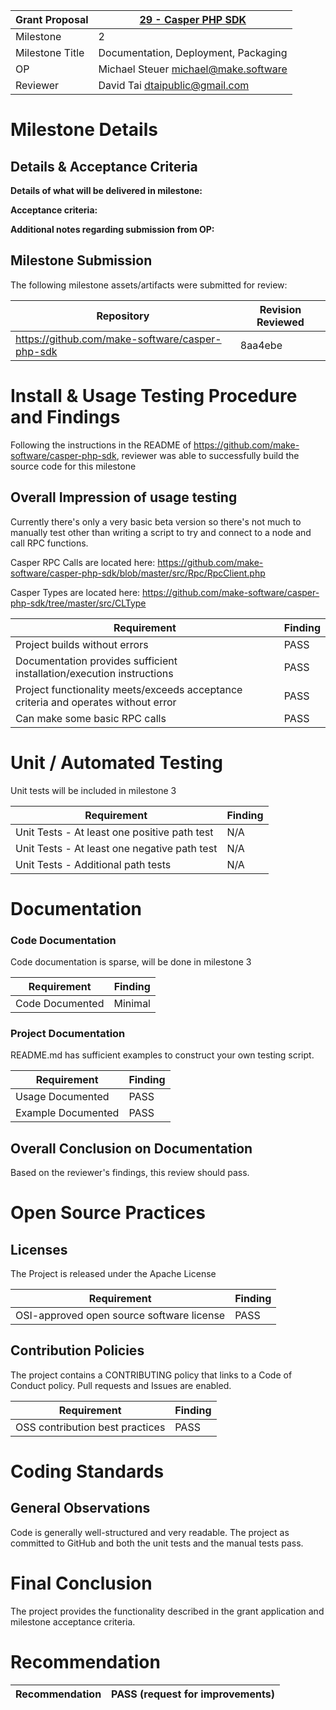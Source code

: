 Grant Proposal | [29 - Casper PHP SDK](https://portal.devxdao.com/public-proposals/29)
------------ | -------------
Milestone | 2
Milestone Title | Documentation, Deployment, Packaging
OP | Michael Steuer <michael@make.software>
Reviewer | David Tai <dtaipublic@gmail.com>

# Milestone Details

## Details & Acceptance Criteria

**Details of what will be delivered in milestone:**

**Acceptance criteria:**

**Additional notes regarding submission from OP:**

## Milestone Submission

The following milestone assets/artifacts were submitted for review:

Repository | Revision Reviewed
------------ | -------------
https://github.com/make-software/casper-php-sdk | 8aa4ebe

# Install & Usage Testing Procedure and Findings

Following the instructions in the README of https://github.com/make-software/casper-php-sdk, reviewer was
able to successfully build the source code for this milestone

## Overall Impression of usage testing

Currently there's only a very basic beta version so there's not much to manually test other than writing a script to try and connect to a node and call RPC functions.

Casper RPC Calls are located here:
https://github.com/make-software/casper-php-sdk/blob/master/src/Rpc/RpcClient.php

Casper Types are located here:
https://github.com/make-software/casper-php-sdk/tree/master/src/CLType

Requirement | Finding
------------ | -------------
Project builds without errors | PASS
Documentation provides sufficient installation/execution instructions | PASS
Project functionality meets/exceeds acceptance criteria and operates without error | PASS
Can make some basic RPC calls | PASS

# Unit / Automated Testing

Unit tests will be included in milestone 3

Requirement | Finding
------------ | -------------
Unit Tests - At least one positive path test | N/A
Unit Tests - At least one negative path test | N/A
Unit Tests - Additional path tests | N/A

# Documentation

### Code Documentation

Code documentation is sparse, will be done in milestone 3

Requirement | Finding
------------ | -------------
Code Documented | Minimal

### Project Documentation

README.md has sufficient examples to construct your own testing script.

Requirement | Finding
------------ | -------------
Usage Documented | PASS
Example Documented | PASS

## Overall Conclusion on Documentation

Based on the reviewer's findings, this review should pass.

# Open Source Practices

## Licenses

The Project is released under the Apache License

Requirement | Finding
------------ | -------------
OSI-approved open source software license | PASS

## Contribution Policies

The project contains a CONTRIBUTING policy that links to a Code of Conduct policy. Pull requests and Issues are enabled.

Requirement | Finding
------------ | -------------
OSS contribution best practices | PASS

# Coding Standards

## General Observations

Code is generally well-structured and very readable. The project as committed to GitHub and both the unit tests and the manual tests pass.

# Final Conclusion

The project provides the functionality described in the grant application and milestone acceptance criteria.

# Recommendation

Recommendation | PASS (request for improvements)
------------ | -------------